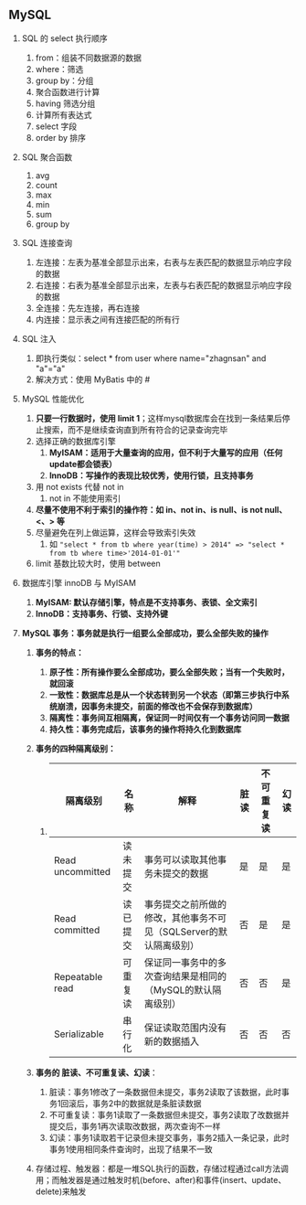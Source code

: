 ## MySQL

1. SQL 的 select 执行顺序

   1. from：组装不同数据源的数据
   2. where：筛选
   3. group by：分组
   4. 聚合函数进行计算
   5. having 筛选分组
   6. 计算所有表达式
   7. select 字段
   8. order by 排序

2. SQL 聚合函数

   1. avg
   2. count
   3. max
   4. min
   5. sum
   6. group by

3. SQL 连接查询

   1. 左连接：左表为基准全部显示出来，右表与左表匹配的数据显示响应字段的数据
   2. 右连接：右表为基准全部显示出来，左表与右表匹配的数据显示响应字段的数据
   3. 全连接：先左连接，再右连接
   4. 内连接：显示表之间有连接匹配的所有行

4. SQL 注入

   1. 即执行类似：select * from user where name="zhagnsan" and "a"="a"
   2. 解决方式：使用 MyBatis 中的 #

5. MySQL 性能优化

   1. **只要一行数据时，使用 limit 1**；这样mysql数据库会在找到一条结果后停止搜索，而不是继续查询直到所有符合的记录查询完毕
   2. 选择正确的数据库引擎
      1. **MyISAM：适用于大量查询的应用，但不利于大量写的应用（任何update都会锁表）**
      2. **InnoDB：写操作的表现比较优秀，使用行锁，且支持事务**
   3. 用 not exists 代替 not in
      1. not in 不能使用索引
   4. **尽量不使用不利于索引的操作符：如 in、not in、is null、is not null、<、> 等**
   5. 尽量避免在列上做运算，这样会导致索引失效
      1. 如 `"select * from tb where year(time) > 2014" => "select * from tb where time>'2014-01-01'"`
   6. limit 基数比较大时，使用 between

6. 数据库引擎 innoDB 与 MyISAM

   1. **MyISAM: 默认存储引擎，特点是不支持事务、表锁、全文索引**
   2. **InnoDB：支持事务、行锁、支持外键**

7. **MySQL 事务：事务就是执行一组要么全部成功，要么全部失败的操作**

   1. **事务的特点：**

      1. **原子性：所有操作要么全部成功，要么全部失败；当有一个失败时，就回滚**
      2. **一致性：数据库总是从一个状态转到另一个状态（即第三步执行中系统崩溃，因事务未提交，前面的修改也不会保存到数据库）**
      3. **隔离性：事务间互相隔离，保证同一时间仅有一个事务访问同一数据**
      4. **持久性：事务完成后，该事务的操作将持久化到数据库**

   2. **事务的四种隔离级别：**

      1. | 隔离级别         | 名称     | 解释                                                         | 脏读 | 不可重复读 | 幻读 |
         | ---------------- | -------- | ------------------------------------------------------------ | ---- | ---------- | ---- |
         | Read uncommitted | 读未提交 | 事务可以读取其他事务未提交的数据                             | 是   | 是         | 是   |
         | Read committed   | 读已提交 | 事务提交之前所做的修改，其他事务不可见（SQLServer的默认隔离级别） | 否   | 是         | 是   |
         | Repeatable read  | 可重复读 | 保证同一事务中的多次查询结果是相同的（MySQL的默认隔离级别）  | 否   | 否         | 是   |
         | Serializable     | 串行化   | 保证读取范围内没有新的数据插入                               | 否   | 否         | 否   |

   3. **事务的 脏读、不可重复读、幻读**：

      1. 脏读：事务1修改了一条数据但未提交，事务2读取了该数据，此时事务1回滚后，事务2中的数据就是条脏读数据
      2. 不可重复读：事务1读取了一条数据但未提交，事务2读取了改数据并提交后，事务1再次读取改数据，两次查询不一样
      3. 幻读：事务1读取若干记录但未提交事务，事务2插入一条记录，此时事务1使用相同条件查询时，出现了结果不一致

   4. 存储过程、触发器：都是一堆SQL执行的函数，存储过程通过call方法调用；而触发器是通过触发时机(before、after)和事件(insert、update、delete)来触发